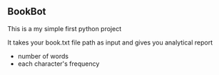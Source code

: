## BookBot

This is a my simple first python project

It takes your book.txt file path as input and gives you analytical report
- number of words
- each character's frequency
